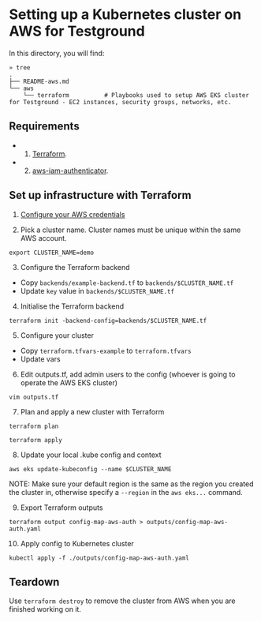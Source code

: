 # Setting up a Kubernetes cluster on AWS for Testground

In this directory, you will find:

```
» tree
.
├── README-aws.md
└── aws
    └── terraform          # Playbooks used to setup AWS EKS cluster for Testground - EC2 instances, security groups, networks, etc.
```

## Requirements

- 1. [Terraform](https://www.terraform.io/).
- 2. [aws-iam-authenticator](https://docs.aws.amazon.com/eks/latest/userguide/install-aws-iam-authenticator.html).

## Set up infrastructure with Terraform

1. [Configure your AWS credentials](https://docs.aws.amazon.com/cli/)

2. Pick a cluster name. Cluster names must be unique within the same AWS account.

```
export CLUSTER_NAME=demo
```

3. Configure the Terraform backend

- Copy `backends/example-backend.tf` to `backends/$CLUSTER_NAME.tf`
- Update `key` value in `backends/$CLUSTER_NAME.tf`

4. Initialise the Terraform backend

```
terraform init -backend-config=backends/$CLUSTER_NAME.tf
```

5. Configure your cluster

- Copy `terraform.tfvars-example` to `terraform.tfvars`
- Update vars

6. Edit outputs.tf, add admin users to the config (whoever is going to operate the AWS EKS cluster)

```
vim outputs.tf
```

7. Plan and apply a new cluster with Terraform

```
terraform plan
```

```
terraform apply
```

8. Update your local .kube config and context

```
aws eks update-kubeconfig --name $CLUSTER_NAME
```

NOTE: Make sure your default region is the same as the region you created the cluster in, otherwise specify a `--region` in the `aws eks...` command.

9. Export Terraform outputs

```
terraform output config-map-aws-auth > outputs/config-map-aws-auth.yaml
```

10. Apply config to Kubernetes cluster

```
kubectl apply -f ./outputs/config-map-aws-auth.yaml
```

## Teardown

Use `terraform destroy` to remove the cluster from AWS when you are finished working on it.
